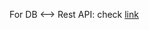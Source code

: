 For DB <--> Rest API: check
[link](https://www.section.io/engineering-education/build-a-rest-api-application-using-golang-and-postgresql-database/)
